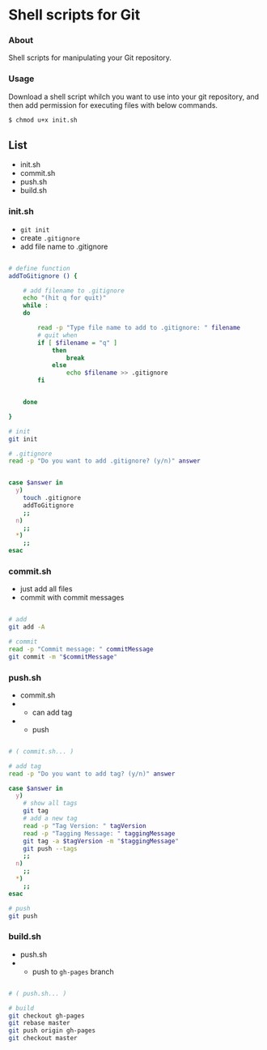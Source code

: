 # Shell scripts for Git

### About

Shell scripts for manipulating your Git repository. 

### Usage

Download a shell script whilch you want to use into your git repository, and then add permission for executing files with below commands.

```bash
$ chmod u+x init.sh
``` 

## List

- init.sh
- commit.sh
- push.sh
- build.sh


### init.sh

- `git init`
- create `.gitignore`
- add file name to .gitignore

```sh

# define function
addToGitignore () {

	# add filename to .gitignore
	echo "(hit q for quit)"	
	while :
	do

		read -p "Type file name to add to .gitignore: " filename
		# quit when
		if [ $filename = "q" ]
			then
				break
			else
				echo $filename >> .gitignore
		fi


	done

}

# init
git init

# .gitignore
read -p "Do you want to add .gitignore? (y/n)" answer


case $answer in
  y)
	touch .gitignore
	addToGitignore
    ;;
  n)
    ;;
  *)
    ;;
esac

```

### commit.sh

- just add all files
- commit with commit messages

```sh

# add
git add -A

# commit
read -p "Commit message: " commitMessage
git commit -m "$commitMessage"

```

### push.sh

- commit.sh
- + can add tag
- + push

```sh

# ( commit.sh... )

# add tag
read -p "Do you want to add tag? (y/n)" answer

case $answer in
  y)
    # show all tags
    git tag
    # add a new tag
    read -p "Tag Version: " tagVersion
    read -p "Tagging Message: " taggingMessage
    git tag -a $tagVersion -m "$taggingMessage"
    git push --tags
    ;;
  n)
    ;;
  *)
    ;;
esac

# push
git push

```

### build.sh

- push.sh
- + push to `gh-pages` branch

```sh

# ( push.sh... )

# build
git checkout gh-pages
git rebase master
git push origin gh-pages
git checkout master

```